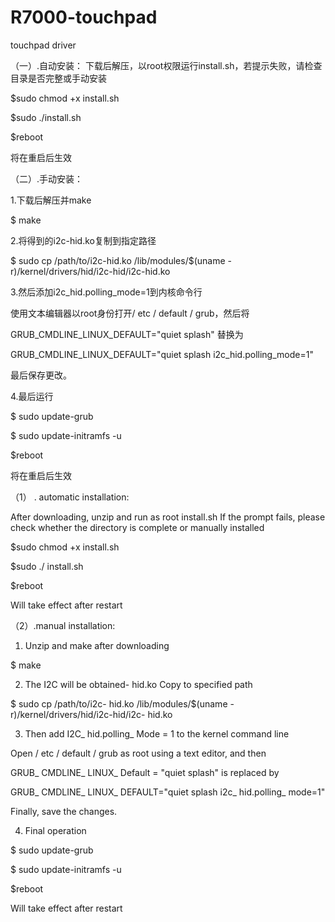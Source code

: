 # R7000-touchpad
touchpad driver



（一）.自动安装：
下载后解压，以root权限运行install.sh，若提示失败，请检查目录是否完整或手动安装

$sudo chmod +x install.sh

$sudo ./install.sh

$reboot

将在重启后生效


（二）.手动安装：

1.下载后解压并make

$ make

2.将得到的i2c-hid.ko复制到指定路径

$ sudo cp /path/to/i2c-hid.ko /lib/modules/$(uname -r)/kernel/drivers/hid/i2c-hid/i2c-hid.ko

3.然后添加i2c_hid.polling_mode=1到内核命令行

使用文本编辑器以root身份打开/ etc / default / grub，然后将

GRUB_CMDLINE_LINUX_DEFAULT="quiet splash" 替换为

GRUB_CMDLINE_LINUX_DEFAULT="quiet splash i2c_hid.polling_mode=1"

最后保存更改。

4.最后运行

$ sudo update-grub

$ sudo update-initramfs -u

$reboot

将在重启后生效




（1） . automatic installation:

After downloading, unzip and run as root install.sh If the prompt fails, please check whether the directory is complete or manually installed


$sudo chmod +x install.sh


$sudo ./ install.sh


$reboot


Will take effect after restart



（2）.manual installation:


1. Unzip and make after downloading


$ make


2. The I2C will be obtained- hid.ko Copy to specified path


$ sudo cp /path/to/i2c- hid.ko /lib/modules/$(uname -r)/kernel/drivers/hid/i2c-hid/i2c- hid.ko


3. Then add I2C_ hid.polling_ Mode = 1 to the kernel command line


Open / etc / default / grub as root using a text editor, and then


GRUB_ CMDLINE_ LINUX_ Default = "quiet splash" is replaced by


GRUB_ CMDLINE_ LINUX_ DEFAULT="quiet splash i2c_ hid.polling_ mode=1"


Finally, save the changes.


4. Final operation


$ sudo update-grub


$ sudo update-initramfs -u


$reboot


Will take effect after restart
